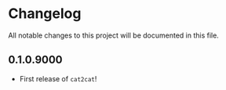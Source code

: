 # Changelog

All notable changes to this project will be documented in this file.

## 0.1.0.9000

- First release of `cat2cat`!
